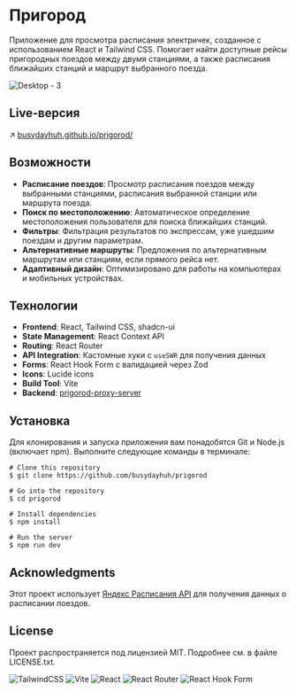 # Пригород

Приложение для просмотра расписания электричек, созданное с использованием React и Tailwind CSS. Помогает найти доступные рейсы пригородных поездов между двумя станциями, а также расписания ближайших станций и маршрут выбранного поезда.

![Desktop - 3](https://github.com/user-attachments/assets/a5adf1b3-1590-48ac-ac47-368e56938e20)


## Live-версия
↗️ [busydayhuh.github.io/prigorod/](https://busydayhuh.github.io/prigorod/)

## Возможности

- **Расписание поездов**: Просмотр расписания поездов между выбранными станциями, расписания выбранной станции или маршрута поезда.
- **Поиск по местоположению**: Автоматическое определение местоположения пользователя для поиска ближайших станций.
- **Фильтры**: Фильтрация результатов по экспрессам, уже ушедшим поездам и другим параметрам.
- **Альтернативные маршруты**: Предложения по альтернативным маршрутам или станциям, если прямого рейса нет.
- **Адаптивный дизайн**: Оптимизировано для работы на компьютерах и мобильных устройствах.


## Технологии

- **Frontend**: React, Tailwind CSS, shadcn-ui
- **State Management**: React Context API
- **Routing**: React Router
- **API Integration**: Кастомные хуки с `useSWR` для получения данных
- **Forms**: React Hook Form с валидацией через Zod
- **Icons**: Lucide icons
- **Build Tool**: Vite
- **Backend**: [prigorod-proxy-server](https://github.com/busydayhuh/prigorod-proxy-server)

## Установка

Для клонирования и запуска приложения вам понадобятся Git и Node.js (включает npm). Выполните следующие команды в терминале:
```
# Clone this repository
$ git clone https://github.com/busydayhuh/prigorod

# Go into the repository
$ cd prigorod

# Install dependencies
$ npm install

# Run the server
$ npm run dev
```

## Acknowledgments

Этот проект использует [Яндекс Расписания API](https://yandex.ru/dev/rasp/) для получения данных о расписании поездов. 

## License

Проект распространяется под лицензией MIT. Подробнее см. в файле LICENSE.txt.

![TailwindCSS](https://img.shields.io/badge/tailwindcss-%2338B2AC.svg?style=for-the-badge&logo=tailwind-css&logoColor=white) ![Vite](https://img.shields.io/badge/vite-%23646CFF.svg?style=for-the-badge&logo=vite&logoColor=white) ![React](https://img.shields.io/badge/react-%2320232a.svg?style=for-the-badge&logo=react&logoColor=%2361DAFB) ![React Router](https://img.shields.io/badge/React_Router-CA4245?style=for-the-badge&logo=react-router&logoColor=white) ![React Hook Form](https://img.shields.io/badge/React%20Hook%20Form-%23EC5990.svg?style=for-the-badge&logo=reacthookform&logoColor=white) 
